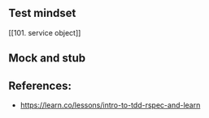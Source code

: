 ## Test mindset
[[101. service object]]

## Mock and stub

## References:
- https://learn.co/lessons/intro-to-tdd-rspec-and-learn